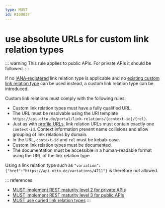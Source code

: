 ```yaml
---
type: MUST
id: R100037
---
```


# use absolute URLs for custom link relation types

::: warning
This rule applies to public APIs. For private APIs it should be followed.
:::

If no [IANA-registered](http://www.iana.org/assignments/link-relations/link-relations.xhtml) link relation type is applicable and no [existing custom link relation type](./guidelines/020_guidelines/040_hypermedia/3010_must-prefer-existing-custom-link-relation-types.md) can be used instead, a custom link relation type can be introduced.

Custom link relations must comply with the following rules:

- Custom link relation types must have a fully qualified URL.
- The URL must be resolvable using the URI template `https://api.otto.de/portal/link-relations/{context-id}/{rel}`.
- Just as with [profile URLs](./guidelines/020_guidelines/040_hypermedia/4010_must-use-resolvable-profile-urls.md), link relation URLs must contain exactly one `context-id`. Context information prevent name collisions and allow grouping of link relations by domain.
- In the URL, `context-id` and `rel` must be kebab-case.
- Custom link relation types must be documented.
- The documentation must be accessible in a human-readable format using the URL of the link relation type.

Using a link relation type such as `"variation": {"href":"https://api.otto.de/variations/4711"}` is therefore not allowed.

::: references

- [MUST implement REST maturity level 2 for private APIs](./guidelines/020_guidelines/040_hypermedia/1010_must-implement-rest-maturity-level-2-for-private-apis.md)
- [MUST implement REST maturity level 3 for public APIs](./guidelines/020_guidelines/040_hypermedia/1020_must-implement-rest-maturity-level-3-for-public-apis.md)
- [MUST use curied link relation types](./guidelines/020_guidelines/040_hypermedia/3040_must-use-curied-link-relation-types.md)
  :::
